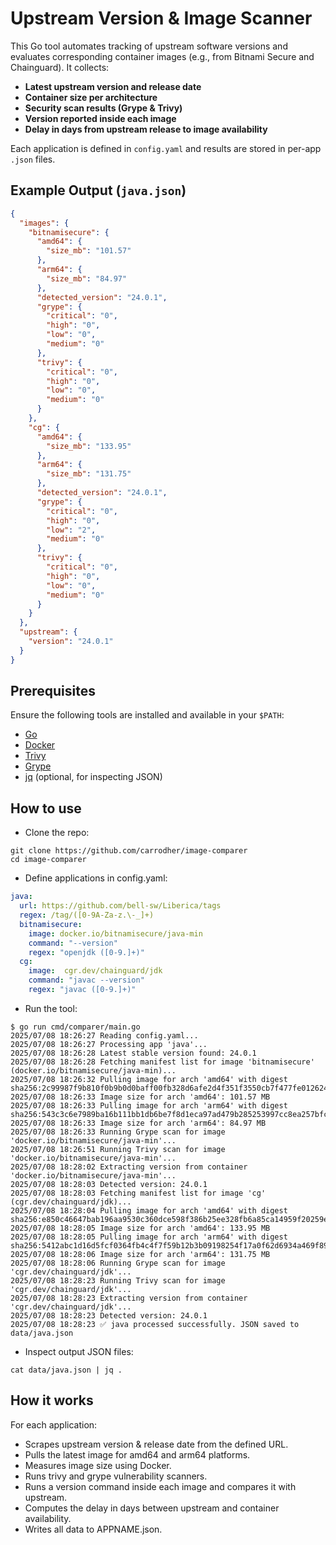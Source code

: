 # Upstream Version & Image Scanner

This Go tool automates tracking of upstream software versions and evaluates corresponding container images (e.g., from Bitnami Secure and Chainguard). It collects:
- **Latest upstream version and release date**
- **Container size per architecture**
- **Security scan results (Grype & Trivy)**
- **Version reported inside each image**
- **Delay in days from upstream release to image availability**

Each application is defined in `config.yaml` and results are stored in per-app `.json` files.

## Example Output (`java.json`)

```json
{
  "images": {
    "bitnamisecure": {
      "amd64": {
        "size_mb": "101.57"
      },
      "arm64": {
        "size_mb": "84.97"
      },
      "detected_version": "24.0.1",
      "grype": {
        "critical": "0",
        "high": "0",
        "low": "0",
        "medium": "0"
      },
      "trivy": {
        "critical": "0",
        "high": "0",
        "low": "0",
        "medium": "0"
      }
    },
    "cg": {
      "amd64": {
        "size_mb": "133.95"
      },
      "arm64": {
        "size_mb": "131.75"
      },
      "detected_version": "24.0.1",
      "grype": {
        "critical": "0",
        "high": "0",
        "low": "2",
        "medium": "0"
      },
      "trivy": {
        "critical": "0",
        "high": "0",
        "low": "0",
        "medium": "0"
      }
    }
  },
  "upstream": {
    "version": "24.0.1"
  }
}
```

## Prerequisites

Ensure the following tools are installed and available in your `$PATH`:
- [Go](https://github.com/golang/go)
- [Docker](https://www.docker.com/get-started/)
- [Trivy](https://github.com/aquasecurity/trivy)
- [Grype](https://github.com/anchore/grype)
- [jq](https://github.com/jqlang/jq) (optional, for inspecting JSON)

## How to use

- Clone the repo:
```
git clone https://github.com/carrodher/image-comparer
cd image-comparer
```

- Define applications in config.yaml:
```yaml
java:
  url: https://github.com/bell-sw/Liberica/tags
  regex: /tag/([0-9A-Za-z.\-_]+)
  bitnamisecure:
    image: docker.io/bitnamisecure/java-min
    command: "--version"
    regex: "openjdk ([0-9.]+)"
  cg:
    image:  cgr.dev/chainguard/jdk
    command: "javac --version"
    regex: "javac ([0-9.]+)"
```

- Run the tool:
```console
$ go run cmd/comparer/main.go
2025/07/08 18:26:27 Reading config.yaml...
2025/07/08 18:26:27 Processing app 'java'...
2025/07/08 18:26:28 Latest stable version found: 24.0.1
2025/07/08 18:26:28 Fetching manifest list for image 'bitnamisecure' (docker.io/bitnamisecure/java-min)...
2025/07/08 18:26:32 Pulling image for arch 'amd64' with digest sha256:2c99987f9b810f0b9b0d0baff00fb328d6afe2d4f351f3550cb7f477fe012624...
2025/07/08 18:26:33 Image size for arch 'amd64': 101.57 MB
2025/07/08 18:26:33 Pulling image for arch 'arm64' with digest sha256:543c3c6e7989ba16b111bb1db6be7f8d1eca97ad479b285253997cc8ea257bfc...
2025/07/08 18:26:33 Image size for arch 'arm64': 84.97 MB
2025/07/08 18:26:33 Running Grype scan for image 'docker.io/bitnamisecure/java-min'...
2025/07/08 18:26:51 Running Trivy scan for image 'docker.io/bitnamisecure/java-min'...
2025/07/08 18:28:02 Extracting version from container 'docker.io/bitnamisecure/java-min'...
2025/07/08 18:28:03 Detected version: 24.0.1
2025/07/08 18:28:03 Fetching manifest list for image 'cg' (cgr.dev/chainguard/jdk)...
2025/07/08 18:28:04 Pulling image for arch 'amd64' with digest sha256:e850c46647bab196aa9530c360dce598f386b25ee328fb6a85ca14959f20259e...
2025/07/08 18:28:05 Image size for arch 'amd64': 133.95 MB
2025/07/08 18:28:05 Pulling image for arch 'arm64' with digest sha256:5412abc1d16d5fcf0364fb4c4f7f59b12b3b09198254f17a0f62d6934a469f89...
2025/07/08 18:28:06 Image size for arch 'arm64': 131.75 MB
2025/07/08 18:28:06 Running Grype scan for image 'cgr.dev/chainguard/jdk'...
2025/07/08 18:28:23 Running Trivy scan for image 'cgr.dev/chainguard/jdk'...
2025/07/08 18:28:23 Extracting version from container 'cgr.dev/chainguard/jdk'...
2025/07/08 18:28:23 Detected version: 24.0.1
2025/07/08 18:28:23 ✅ java processed successfully. JSON saved to data/java.json
```

- Inspect output JSON files:
```
cat data/java.json | jq .
```

## How it works

For each application:
- Scrapes upstream version & release date from the defined URL.
- Pulls the latest image for amd64 and arm64 platforms.
- Measures image size using Docker.
- Runs trivy and grype vulnerability scanners.
- Runs a version command inside each image and compares it with upstream.
- Computes the delay in days between upstream and container availability.
- Writes all data to APPNAME.json.

